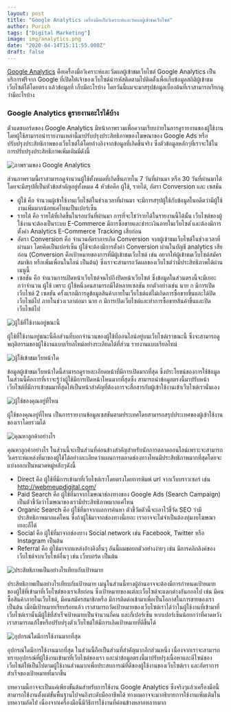 ```yaml
---
layout: post
title: "Google Analytics เครื่องมือเก็บวิเคราะห์และวัดผลผู้เข้าชมเว็บไซต์"
author: Purich
tags: ["Digital Marketing"]
image: img/analytics.png
date: "2020-04-14T15:11:55.000Z"
draft: false
---
```

[Google Analytics](http://analytics.google.com/) คือเครื่องมือวิเคราะห์และวัดผลผู้เข้าชมเว็บไซต์ Google Analytics เป็นบริการฟรีจาก Google ที่เปิดให้เจ้าของเว็บไซต์นำรหัสติดตามไปติดตั้งเพื่อเก็บข้อมูลสถิติผู้เข้าชมเว็บไซต์ได้โดยตรง แล้วข้อมูลที่ เก็บมีอะไรบ้าง โดยวันนี้ผมจะมาสรุปข้อมูลเบื้องต้นที่เราสามารถเรียกดูว่ามีอะไรบ้าง

### Google Analytics ดูรายงานอะไรได้บ้าง

ตัวแดชบอร์ดของ Google Analytics มีหน้าภาพรวมเพื่อความเรียบง่ายในการดูรายงานของผู้ใช้งาน โดยผู้ใช้สามารถนำรายงานเหล่านี้มาปรับปรุงประสิทธิภาพของโฆษณาของ Google Ads หรือ ปรับปรุงประสิทธิภาพของเว็บไซต์ได้โดยอ้างอิงจากข้อมูลที่เกิดขึ้นจริง ซึ่งตัวข้อมูลหลักๆที่เราจะใช้ในการปรับปรุงประสิทธิภาพเพิ่มเติมมีดังนี้

![ภาพรวมของ Google Analytics](img/ga-1.png)

ส่วนภาพรวมนี้เราสามารถดูจำนวนผู้ใช้ทั้งหมดที่เกิดขึ้นภายใน 7 วันที่ผ่านมา หรือ 30 วันที่ผ่านมาได้ โดยจะมีสรุปที่เป็นหัวข้อสำคัญอยู่ทั้งหมด 4 หัวข้อคือ ผู้ใช้, รายได้, อัตรา Conversion และ เซสชัน

*   ผู้ใช้ คือ จำนวนผู้เข้าใช้งานเว็บไซต์ในช่วงเวลาที่ผ่านมา จะมีการสรุปผู้ใช้กับข้อมูลในอดีตว่ามีผู้ใช้งานเพิ่มมากน้อยแค่ไหนเป็นเปอร์เซ็น
*   รายได้ คือ รายได้ที่เกิดขึ้นในรอบวันที่ผ่านมา การที่จะโชว์รายได้ในรายงานนี้ได้นั้น เว็บไซต์ของผู้ใช้งานจะต้องเป็นระบบ E-Commerce มีการซื้อขายและชำระเงินภายในเว็บไซต์ ้และต้องมีการตั้งค่า Analytics E-Commerce Tracking เสียก่อน
*   อัตรา Conversion คือ จำนวนอัตราการเกิด Conversion จากผู้เข้าชมเว็บไซต์ในช่วงเวลาที่ผ่านมา โดยคิดเป็นเปอร์เซ็น ผู้ใช้จะต้องมีการตั้งค่า Conversion ผ่านในบัญชี analytics เสียก่อน (Conversion คือเป้าหมายของการที่มีผู้เข้าชมเว็บไซต์ เช่น อยากให้ผู้เข้าชมเว็บไซต์สมัครสมาชิก หรือเพิ่มเพื่อนในไลน์ เป็นต้น) ซึ่งเราจะสามารถวัดผลของเว็บไซต์ว่ามีประสิทธิภาพได้ผ่านเมนูนี้
*   เซลชัน คือ จำนวนการเปิดหน้าเว็บไซต์จนไปถึงปิดหน้าเว็บไซต์ ซึ่งข้อมูลในส่วนตรงนี้จะมีเยอะกว่าจำนวน ผู้ใช้ เพราะ ผู้ใช้หนึ่งคนสามารถมีได้หลายเซลชัน ยกตัวอย่างเช่น นาย ก มีการเปิดเว็บไซต์ 2 เซลชัน ครั้งแรกมีการดูข้อมูลสินค้าภายในเว็บไซต์แต่ไม่เกิดการซื้อขายขึ้นและได้ปิดเว็บไซต์ไป ภายในช่วงเวลาต่อมา นาย ก มีการเปิดเว็บไซต์และทำการซื้อขายสินค้าขึ้นและปิดเว็บไซต์ไป

![ผู้ใช้ที่ใช้งานอยู่ขณะนี้](img/ga-2.png)

ผู้ใช้ที่ใช้งานอยู่ขณะนี้คือส่วนที่บอกจำนวนของผู้ใช้ที่ออนไลน์อยู่บนเว็บไซต์เราขณะนี้ ซึ่งจะสามารถดูพฤติกรรมของผู้ใช้งานแบบเรียลไทม์อย่างระเอียดได้ที่ส่วน รายงานแบบเรียลไทม์

![ผู้ใช้เข้าชมเว็บหน้าใด](img/ga-3.png)

ข้อมูลผู้เข้าชมเว็บหน้าใดนี้สามารถดูรายละเอียดหน้าที่มีการเปิดมากที่สุด ซึ่งประโยชน์ของการใช้ข้อมูลในส่วนนี้คือการที่เราจะรู้ว่าผู้ใช้มีการเปิดหน้าไหนมากที่สุดซึ่ง สามารถนำข้อมูลตรงนี้มาปรับหน้าเว็บไซต์ที่มีการเข้าชมมาที่สุดให้เป็นหน้าสำคัญที่ต้องการจะสื่อสารกับผู้เข้าใช้งานเข้าเว็บไซต์เรานั่นเอง

![ผู้ใช้ของคุณอยู่ที่ไหน](img/ga-4.png)

ผู้ใช้ของคุณอยู่ที่ไหน เป็นการรายงานข้อมูลเซสชันตามประเทศโดยสามารถสรุปประเทศของผู้เข้าใช้งานของเราโดยรวมได้

![คุณหาลูกค้าอย่างไร](img/ga-5.png)

คุณหาลูกค้าอย่างไร ในส่วนนี้จะเป็นส่วนที่ค่อนข้างสำคัญสำหรับนักการตลาดออนไลน์เพราะจะสามารถวิเคราะห์แหล่งที่มาของผู้ใช้ได้อย่างละเอียดว่าแผนการตลาดช่องทางไหนมีประสิทธิภาพมากที่สุดโดยจะแบ่งออกเป็นหมวดหมู่หลักๆดังนี้

*   Direct คือ ผู้ใช้ที่มีการเข้ามาที่เว็บไซต์เราโดยตรงโดยการพิมพ์ url จากเว็บบราวเซอร์ เช่น http://webmeupdigital.com/
*   Paid Search คือ ผู้ใช้ที่มาจากโฆษณาช่องทางของ Google Ads (Search Campaign) เป็นตัวชี้วัดว่าโฆษณาของเรามีประสิทธิภาพมากแค่ไหน
*   Organic Search คือ ผู้ใช้ที่มาจากผลการค้นหา ตัวชี้วัดตัวนี้จะเอาไว้ชี้วัด SEO ว่ามีประสิทธิภาพมากแค่ไหน ซึ่งถ้าผู้ใช้มาจากช่องทางนี้เยอะ เราอาจจะไม่จำเป็นต้องทุ่มงบโฆษณาเยอะก็ได้
*   Social คือ ผู้ใช้ที่มาจากช่องทาง Social network เช่น Facebook, Twitter หรือ Instagram เป็นต้น
*   Referral คือ ผู้ใช้มาจากแหล่งอ้างอิงอื่นๆ อันนี้ผมขอยกตัวอย่างง่ายๆ เช่น มีการคลิกลิงค์ของเว็บไซต์จากเว็บไซต์อื่นๆ เช่น เว็บบอร์ด เป็นต้น

![ประสิทธิภาพเป็นอย่างไรเทียบกับเป้าหมาย](img/ga-6.png)

ประสิทธิภาพเป็นอย่างไรเทียบกับเป้าหมาย เมนูในส่วนนี้ทางผู้อ่านอาจจะต้องมีการกำหนดเป้าหมายของผู้ใช้ที่เข้ามาที่เว็บไซต์ของเราเสียก่อน ซึ่งเป้าหมายของแต่ละเว็บไซต์จะแตกต่างกันออกไป เช่น มีคนซื้อสินค้าภายในเว็บไซต์, มีคนสมัครสมาชิกหรือ มีการติดต่อเข้ามาเพื่อเป็นโอกาสในการขายของเรา เป็นต้น เมื่อมีเป้าหมายเรียบร้อยแล้ว เราสามารถวัดเป้าหมายของเว็บไซต์เราได้ว่าในผู้ใช้งานที่เข้ามาที่เว็บไซต์เรานั้นมีผู้ใช้ที่สำเร็จเป้าหมายเป็นจำนวนกี่คน และกี่เปอร์เซ็น หากเปอร์เซ็นน้อยกว่าที่คาดหวังเราสามารถแก้ไขหรือปรับปรุงตัวเว็บไซต์ให้มีการเกิดเป้าหมายที่ดีขึ้นได้

![อุปกรณ์ใดมีการใช้งานมากที่สุด](img/ga-7.png)

อุปกรณ์ใดมีการใช้งานมากที่สุด ในส่วนนี้ถือเป็นส่วนที่สำคัญมากอีกส่วนหนึ่ง เนื่องจากเราจะสามารถทราบอุปกรณ์ที่ผู้ใช้งานเข้ามาที่เว็บไซต์ของเรา และนำข้อมูลตรงนี้มาปรับปรุงเนื้อหาและดีไซน์ของเว็บไซต์ให้เป็นไปตามผู้ใช้งานส่วนมากเพื่อประสบการณ์ที่ดีของผู้ใช้งานของเว็บไซต์เรา และอัตราการสำเร็จของเป้าหมายที่มากขึ้น

บทความนี้อาจจะเป็นแค่เพียงขั้นต้นสำหรับการใช้งาน Google Analytics ซึ่งจริงๆแล้วเครื่องมือนี้สามารถใช้งานตั้งแต่ขั้นพื้นฐานไปจนถึงระดับมืออาชีพได้ ทางผมอาจจะมาอธิบายการใช้งานเพิ่มเติมในบทความถัดไป เนื่องจากเครื่องมือนี้มีวิธีการใช้งานที่ค่อนข้างหลากหลายมาก
